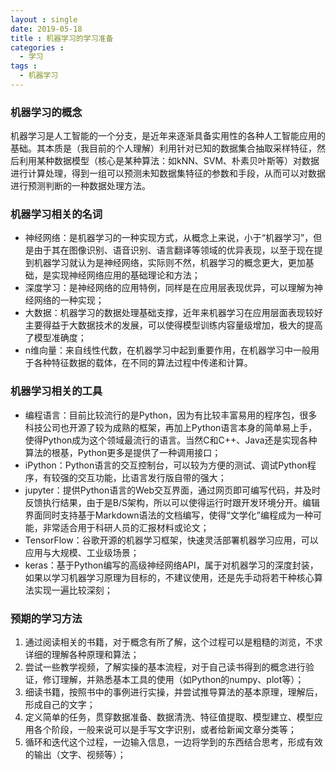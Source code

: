 ```yaml
---
layout : single
date: 2019-05-18
title : 机器学习的学习准备
categories : 
  - 学习
tags : 
  - 机器学习
---
```


### 机器学习的概念
机器学习是人工智能的一个分支，是近年来逐渐具备实用性的各种人工智能应用的基础。其本质是（我目前的个人理解）利用针对已知的数据集合抽取采样特征，然后利用某种数据模型（核心是某种算法：如kNN、SVM、朴素贝叶斯等）对数据进行计算处理，得到一组可以预测未知数据集特征的参数和手段，从而可以对数据进行预测判断的一种数据处理方法。

### 机器学习相关的名词
- 神经网络：是机器学习的一种实现方式，从概念上来说，小于“机器学习”，但是由于其在图像识别、语音识别、语言翻译等领域的优异表现，以至于现在提到机器学习就认为是神经网络，实际则不然，机器学习的概念更大，更加基础，是实现神经网络应用的基础理论和方法；
- 深度学习：是神经网络的应用特例，同样是在应用层表现优异，可以理解为神经网络的一种实现；
- 大数据：机器学习的数据处理基础支撑，近年来机器学习在应用层面表现较好主要得益于大数据技术的发展，可以使得模型训练内容量级增加，极大的提高了模型准确度；
- n维向量：来自线性代数，在机器学习中起到重要作用，在机器学习中一般用于各种特征数据的载体，在不同的算法过程中传递和计算。

### 机器学习相关的工具
- 编程语言：目前比较流行的是Python，因为有比较丰富易用的程序包，很多科技公司也开源了较为成熟的框架，再加上Python语言本身的简单易上手，使得Python成为这个领域最流行的语言。当然C和C++、Java还是实现各种算法的根基，Python更多是提供了一种调用接口；
- iPython：Python语言的交互控制台，可以较为方便的测试、调试Python程序，有较强的交互功能，比语言发行版自带的强大；
- jupyter：提供Python语言的Web交互界面，通过网页即可编写代码，并及时反馈执行结果，由于是B/S架构，所以可以使得运行时跟开发环境分开。编辑界面同时支持基于Markdown语法的文档编写，使得“文学化”编程成为一种可能，非常适合用于科研人员的汇报材料或论文；
- TensorFlow：谷歌开源的机器学习框架，快速灵活部署机器学习应用，可以应用与大规模、工业级场景；
- keras：基于Python编写的高级神经网络API，属于对机器学习的深度封装，如果以学习机器学习原理为目标的，不建议使用，还是先手动将若干种核心算法实现一遍比较深刻；

### 预期的学习方法
1. 通过阅读相关的书籍，对于概念有所了解，这个过程可以是粗糙的浏览，不求详细的理解各种原理和算法；
2. 尝试一些教学视频，了解实操的基本流程，对于自己读书得到的概念进行验证，修订理解，并熟悉基本工具的使用（如Python的numpy、plot等）；
3. 细读书籍，按照书中的事例进行实操，并尝试推导算法的基本原理，理解后，形成自己的文字；
4. 定义简单的任务，贯穿数据准备、数据清洗、特征值提取、模型建立、模型应用各个阶段，一般来说可以是手写文字识别，或者给新闻文章分类等；
5. 循环和迭代这个过程，一边输入信息，一边将学到的东西结合思考，形成有效的输出（文字、视频等）；